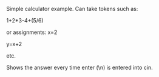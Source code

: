 Simple calculator example.  Can take tokens such as:

1+2*3-4+(5/6)

or assignments: x=2

y=x+2

etc.

Shows the answer every time enter (\n) is entered into cin.